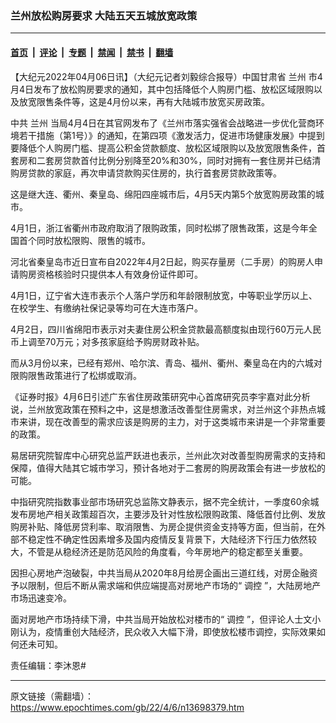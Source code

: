 ### 兰州放松购房要求 大陆五天五城放宽政策

---

#### [首页](../../../..?n13698379) &nbsp;|&nbsp; [评论](../../../../../epoch-comment?n13698379) &nbsp;|&nbsp; [专题](../../../../../epoch-special?n13698379) &nbsp;|&nbsp; [禁闻](../../../../../epoch-news?n13698379) &nbsp;|&nbsp; [禁书](../../../../../books?n13698379) &nbsp;|&nbsp; [翻墙](https://github.com/gfw-breaker/nogfw/blob/master/README.md?n13698379)


<div class="post_content" id="artbody" itemprop="articleBody">
 <!-- article content begin -->
 <p>
  【大纪元2022年04月06日讯】（大纪元记者刘毅综合报导）中国甘肃省
  <ok href="https://www.epochtimes.com/gb/tag/%E5%85%B0%E5%B7%9E.html">
   兰州
  </ok>
  市4月4日发布了放松购房要求的通知，其中包括降低个人购房门槛、放松区域限购以及放宽限售条件等，这是4月份以来，再有大陆城市放宽买房政策。
 </p>
 <p>
  中共
  <ok href="https://www.epochtimes.com/gb/tag/%E5%85%B0%E5%B7%9E.html">
   兰州
  </ok>
  当局4月4日在其官网发布了《兰州市落实强省会战略进一步优化营商环境若干措施（第1号）》的通知，在第四项《激发活力，促进市场健康发展》中提到要降低个人购房门槛、提高公积金贷款额度、放松区域限购以及放宽限售条件，首套房和二套房贷款首付比例分别降至20%和30%，同时对拥有一套住房并已结清购房贷款的家庭，再次申请贷款购买住房的，执行首套房贷款政策等。
 </p>
 <p>
  这是继大连、衢州、秦皇岛、绵阳四座城市后，4月5天内第5个放宽购房政策的城市。
 </p>
 <p>
  4月1日，浙江省衢州市政府取消了限购政策，同时松绑了限售政策，这是今年全国首个同时放松限购、限售的城市。
 </p>
 <p>
  河北省秦皇岛市近日宣布自2022年4月2日起，购买存量房（二手房）的购房人申请购房资格核验时只提供本人有效身份证件即可。
 </p>
 <p>
  4月1日，辽宁省大连市表示个人落户学历和年龄限制放宽，中等职业学历以上、在校学生、有缴纳社保记录等均可在大连市落户。
 </p>
 <p>
  4月2日，四川省绵阳市表示对夫妻住房公积金贷款最高额度拟由现行60万元人民币上调至70万元；对多孩家庭给予购房财政补贴。
 </p>
 <p>
  而从3月份以来，已经有郑州、哈尔滨、青岛、福州、衢州、秦皇岛在内的六城对限购限售政策进行了松绑或取消。
 </p>
 <p>
  《证券时报》4月6日引述广东省住房政策研究中心首席研究员李宇嘉对此分析说，兰州放宽政策在预料之中，这是想激活改善型住房需求，对兰州这个非热点城市来讲，现在改善型的需求应该是购房的主力，对于这类城市来讲是一个非常重要的政策。
 </p>
 <p>
  易居研究院智库中心研究总监严跃进也表示，兰州此次对改善型购房需求的支持和保障，值得大陆其它城市学习，预计各地对于二套房的购房政策会有进一步放松的可能。
 </p>
 <p>
  中指研究院指数事业部市场研究总监陈文静表示，据不完全统计，一季度60余城发布房地产相关政策超百次，主要涉及针对性放松限购政策、降低首付比例、发放购房补贴、降低房贷利率、取消限售、为房企提供资金支持等方面，但当前，在外部不稳定性不确定性因素增多及国内疫情反复背景下，大陆经济下行压力依然较大，不管是从稳经济还是防范风险的角度看，今年房地产的稳定都至关重要。
 </p>
 <p>
  因担心房地产泡破裂，中共当局从2020年8月给房企画出三道红线，对房企融资予以限制，但后不断从需求端和供应端提高对房地产市场的“
  <ok href="https://www.epochtimes.com/gb/tag/%E8%B0%83%E6%8E%A7.html">
   调控
  </ok>
  ”，大陆房地产市场迅速变冷。
 </p>
 <p>
  面对房地产市场持续下滑，中共当局开始放松对楼市的“
  <ok href="https://www.epochtimes.com/gb/tag/%E8%B0%83%E6%8E%A7.html">
   调控
  </ok>
  ”，但评论人士文小刚认为，疫情重创大陆经济，民众收入大幅下滑，即使放松楼市调控，实际效果如何还未可知。
 </p>
 <p>
  责任编辑：李沐恩#
 </p>
 <!-- article content end -->
 <div id="below_article_ad">
 </div>
</div>


---

原文链接（需翻墙）：https://www.epochtimes.com/gb/22/4/6/n13698379.htm
